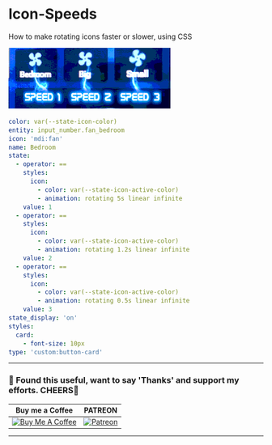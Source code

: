 # Icon-Speeds
How to make rotating icons faster or slower, using CSS

![1](https://github.com/3ative/Icon-Speeds/blob/master/3_speeds.gif)

```yaml
color: var(--state-icon-color)
entity: input_number.fan_bedroom
icon: 'mdi:fan'
name: Bedroom
state:
  - operator: ==
    styles:
      icon:
        - color: var(--state-icon-active-color)
        - animation: rotating 5s linear infinite
    value: 1
  - operator: ==
    styles:
      icon:
        - color: var(--state-icon-active-color)
        - animation: rotating 1.2s linear infinite
    value: 2
  - operator: ==
    styles:
      icon:
        - color: var(--state-icon-active-color)
        - animation: rotating 0.5s linear infinite
    value: 3
state_display: 'on'
styles:
  card:
    - font-size: 10px
type: 'custom:button-card'
```
---
### 🤝 Found this useful, want to say 'Thanks' and support my efforts. CHEERS🍺
| Buy me a Coffee | PATREON |
|-----------------|---------|
| [![Buy Me A Coffee](https://img.shields.io/badge/Buy%20Me%20A%20Coffee-donate-yellow.svg?style=flat-square&logo=buy-me-a-coffee)](https://www.buymeacoffee.com/3ative) | [![Patreon](https://img.shields.io/badge/Patreon-support-red.svg?style=flat-square&logo=patreon)](https://www.patreon.com/3ative) |
---
